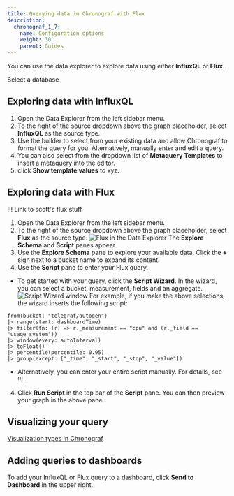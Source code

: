 ```yaml
---
title: Querying data in Chronograf with Flux
description:
  chronograf_1_7:
    name: Configuration options
    weight: 30
    parent: Guides
---
```

You can use the data explorer to explore data using either **InfluxQL** or **Flux**.

Select a database

## Exploring data with InfluxQL

1. Open the Data Explorer from the left sidebar menu.
2. To the right of the source dropdown above the graph placeholder, select **InfluxQL** as the source type.
3. Use the builder to select from your existing data and allow Chronograf to format the query for you. Alternatively, manually enter and edit a query.
4. You can also select from the dropdown list of **Metaquery Templates** to insert a metaquery into the editor.
5. click **Show template values** to xyz.

## Exploring data with Flux

!!! Link to scott's flux stuff

1. Open the Data Explorer from the left sidebar menu.
2. To the right of the source dropdown above the graph placeholder, select **Flux** as the source type.
 ![Flux in the Data Explorer](/img/flux/flux-builder-start.gif)
 The **Explore Schema** and **Script** panes appear.
3. Use the **Explore Schema** pane to explore your available data. Click the **+** sign next to a bucket name to expand its content.
4. Use the **Script** pane to enter your Flux query.
  * To get started with your query, click the **Script Wizard**. In the wizard, you can select a bucket, measurement, fields and an aggregate.
  ![Script Wizard window](/img/chronograf/1.7/flux-script-wizard.png)
  For example, if you make the above selections, the wizard inserts the following script:
  ```
  from(bucket: "telegraf/autogen")
  |> range(start: dashboardTime)
  |> filter(fn: (r) => r._measurement == "cpu" and (r._field == "usage_system"))
  |> window(every: autoInterval)
  |> toFloat()
  |> percentile(percentile: 0.95)
  |> group(except: ["_time", "_start", "_stop", "_value"])
  ```
  * Alternatively, you can enter your entire script manually. For details, see !!!.
4. Click **Run Script** in the top bar of the **Script** pane. You can then preview your graph in the above pane.

## Visualizing your query

[Visualization types in Chronograf](/chronograf/v1.6/guides/visualization-types/)

## Adding queries to dashboards

To add your InfluxQL or Flux query to a dashboard, click **Send to Dashboard** in the upper right.
